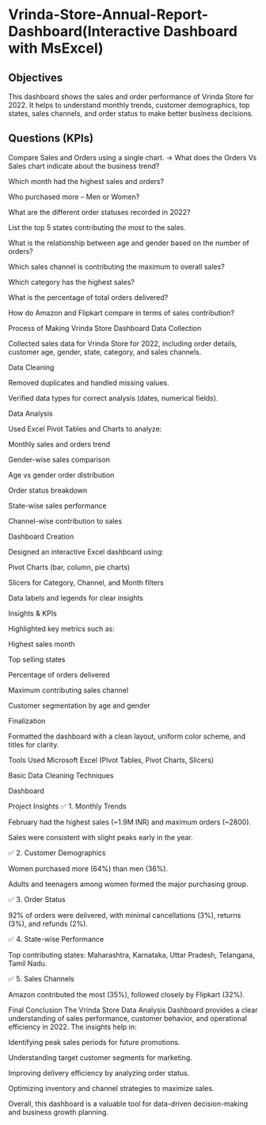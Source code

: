 # Vrinda-Store-Annual-Report-Dashboard(Interactive Dashboard with MsExcel)
## Objectives
This dashboard shows the sales and order performance of Vrinda Store for 2022. It helps to understand monthly trends, customer demographics, top states, sales channels, and order status to make better business decisions.

## Questions (KPIs)
Compare Sales and Orders using a single chart.
→ What does the Orders Vs Sales chart indicate about the business trend?

Which month had the highest sales and orders?

Who purchased more – Men or Women?

What are the different order statuses recorded in 2022?

List the top 5 states contributing the most to the sales.

What is the relationship between age and gender based on the number of orders?

Which sales channel is contributing the maximum to overall sales?

Which category has the highest sales?

What is the percentage of total orders delivered?

How do Amazon and Flipkart compare in terms of sales contribution?

Process of Making Vrinda Store Dashboard
Data Collection

Collected sales data for Vrinda Store for 2022, including order details, customer age, gender, state, category, and sales channels.

Data Cleaning

Removed duplicates and handled missing values.

Verified data types for correct analysis (dates, numerical fields).

Data Analysis

Used Excel Pivot Tables and Charts to analyze:

Monthly sales and orders trend

Gender-wise sales comparison

Age vs gender order distribution

Order status breakdown

State-wise sales performance

Channel-wise contribution to sales

Dashboard Creation

Designed an interactive Excel dashboard using:

Pivot Charts (bar, column, pie charts)

Slicers for Category, Channel, and Month filters

Data labels and legends for clear insights

Insights & KPIs

Highlighted key metrics such as:

Highest sales month

Top selling states

Percentage of orders delivered

Maximum contributing sales channel

Customer segmentation by age and gender

Finalization

Formatted the dashboard with a clean layout, uniform color scheme, and titles for clarity.

Tools Used
Microsoft Excel (Pivot Tables, Pivot Charts, Slicers)

Basic Data Cleaning Techniques

Dashboard

Project Insights
✅ 1. Monthly Trends

February had the highest sales (~1.9M INR) and maximum orders (~2800).

Sales were consistent with slight peaks early in the year.

✅ 2. Customer Demographics

Women purchased more (64%) than men (36%).

Adults and teenagers among women formed the major purchasing group.

✅ 3. Order Status

92% of orders were delivered, with minimal cancellations (3%), returns (3%), and refunds (2%).

✅ 4. State-wise Performance

Top contributing states: Maharashtra, Karnataka, Uttar Pradesh, Telangana, Tamil Nadu.

✅ 5. Sales Channels

Amazon contributed the most (35%), followed closely by Flipkart (32%).

Final Conclusion
The Vrinda Store Data Analysis Dashboard provides a clear understanding of sales performance, customer behavior, and operational efficiency in 2022. The insights help in:

Identifying peak sales periods for future promotions.

Understanding target customer segments for marketing.

Improving delivery efficiency by analyzing order status.

Optimizing inventory and channel strategies to maximize sales.

Overall, this dashboard is a valuable tool for data-driven decision-making and business growth planning.
